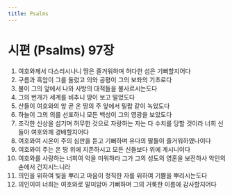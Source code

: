 ```yaml
---
title: Psalms
---
```


# 시편 (Psalms) 97장
1. 여호와께서 다스리시나니 땅은 즐거워하며 허다한 섬은 기뻐할지어다
1. 구름과 흑암이 그를 둘렀고 의와 공평이 그의 보좌의 기초로다
1. 불이 그의 앞에서 나와 사방의 대적들을 불사르시는도다
1. 그의 번개가 세계를 비추니 땅이 보고 떨었도다
1. 산들이 여호와의 앞 곧 온 땅의 주 앞에서 밀랍 같이 녹았도다
1. 하늘이 그의 의를 선포하니 모든 백성이 그의 영광을 보았도다
1. 조각한 신상을 섬기며 허무한 것으로 자랑하는 자는 다 수치를 당할 것이라 너희 신들아 여호와께 경배할지어다
1. 여호와여 시온이 주의 심판을 듣고 기뻐하며 유다의 딸들이 즐거워하였나이다
1. 여호와여 주는 온 땅 위에 지존하시고 모든 신들보다 위에 계시니이다
1. 여호와를 사랑하는 너희여 악을 미워하라 그가 그의 성도의 영혼을 보전하사 악인의 손에서 건지시느니라
1. 의인을 위하여 빛을 뿌리고 마음이 정직한 자를 위하여 기쁨을 뿌리시는도다
1. 의인이여 너희는 여호와로 말미암아 기뻐하며 그의 거룩한 이름에 감사할지어다